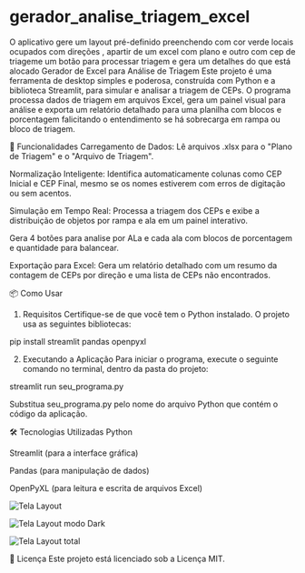 # gerador_analise_triagem_excel

O aplicativo gere um layout pré-definido preenchendo com cor verde locais ocupados com direções , apartir de um excel com plano e outro com cep de triageme um botão para processar triagem e gera um detalhes do que está alocado
Gerador de Excel para Análise de Triagem
Este projeto é uma ferramenta de desktop simples e poderosa, construída com Python e a biblioteca Streamlit, para simular e analisar a triagem de CEPs. O programa processa dados de triagem em arquivos Excel, gera um painel visual para análise e exporta um relatório detalhado para uma planilha com blocos e porcentagem falicitando o entendimento se há sobrecarga em rampa ou bloco de triagem.

🚀 Funcionalidades
Carregamento de Dados: Lê arquivos .xlsx para o "Plano de Triagem" e o "Arquivo de Triagem".

Normalização Inteligente: Identifica automaticamente colunas como CEP Inicial e CEP Final, mesmo se os nomes estiverem com erros de digitação ou sem acentos.

Simulação em Tempo Real: Processa a triagem dos CEPs e exibe a distribuição de objetos por rampa e ala em um painel interativo.

Gera 4 botões para analise por ALa e cada ala com blocos de porcentagem e quantidade para balancear.

Exportação para Excel: Gera um relatório detalhado com um resumo da contagem de CEPs por direção e uma lista de CEPs não encontrados.

📦 Como Usar
1. Requisitos
Certifique-se de que você tem o Python instalado. O projeto usa as seguintes bibliotecas:

pip install streamlit pandas openpyxl

2. Executando a Aplicação
Para iniciar o programa, execute o seguinte comando no terminal, dentro da pasta do projeto:

streamlit run seu_programa.py

Substitua seu_programa.py pelo nome do arquivo Python que contém o código da aplicação.



🛠️ Tecnologias Utilizadas
Python

Streamlit (para a interface gráfica)

Pandas (para manipulação de dados)

OpenPyXL (para leitura e escrita de arquivos Excel)

![Tela Layout](Screen.png)

![Tela Layout modo Dark](Layout.PNG)

![Tela Layout total](screens1.png)




📄 Licença
Este projeto está licenciado sob a Licença MIT.


